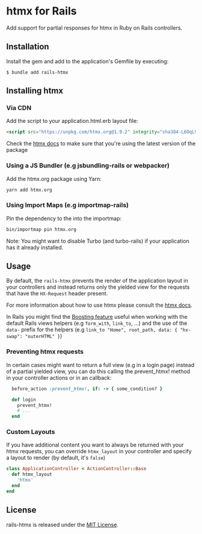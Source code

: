 # htmx for Rails

Add support for partial responses for htmx in Ruby on Rails controllers.


## Installation

Install the gem and add to the application's Gemfile by executing:

    $ bundle add rails-htmx


## Installing htmx

### Via CDN

Add the script to your application.html.erb layout file:

```html
<script src="https://unpkg.com/htmx.org@1.9.2" integrity="sha384-L6OqL9pRWyyFU3+/bjdSri+iIphTN/bvYyM37tICVyOJkWZLpP2vGn6VUEXgzg6h" crossorigin="anonymous"></script>
```

Check the [htmx docs](https://htmx.org/docs/#installing) to make sure that you're using the latest
version of the package

### Using a JS Bundler (e.g jsbundling-rails or webpacker)

Add the htmx.org package using Yarn:

```bash
yarn add htmx.org
```

### Using Import Maps (e.g importmap-rails)

Pin the dependency to the into the importmap:

```bash
bin/importmap pin htmx.org
```


Note: You might want to disable Turbo (and turbo-rails) if your application has it
already installed.


## Usage

By default, the `rails-htmx` prevents the render of the application layout in
your controllers and instead returns only the yielded view for the
requests that have the `HX-Request` header present.

For more information about how to use htmx please consult the [htmx docs](https://htmx.org/docs/).

In Rails you might find the [Boosting feature](https://htmx.org/docs/#boosting)
useful when working with the default Rails views helpers (e.g `form_with`, `link_to`, ...) and the use of
the `data-` prefix for the helpers (e.g `link_to "Home", root_path, data: { "hx-swap": "outerHTML" }`)


### Preventing htmx requests

In certain cases might want to return a full view (e.g in a login page) instead
of a partial yielded view, you can do this calling the prevent_htmx!
method in your controller actions or in an callback:

```ruby
  before_action :prevent_htmx!, if: -> { some_condition? }

  def login
    prevent_htmx!
    # ...
  end
```

### Custom Layouts

If you have additional content you want to always be returned with your htmx requests,
you can override `htmx_layout` in your controller and specify a layout to render
(by default, it's `false`)

```ruby
class ApplicationController < ActionController::Base
  def htmx_layout
    'htmx'
  end
end
```


## License
rails-htmx is released under the [MIT License](https://opensource.org/license/mit/).
